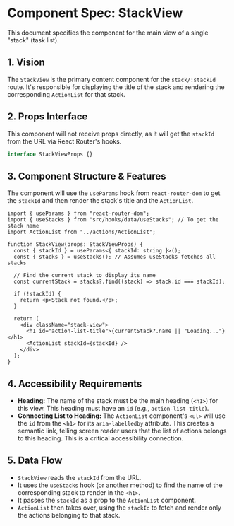 # Component Spec: StackView

This document specifies the component for the main view of a single "stack" (task list).

## 1. Vision

The `StackView` is the primary content component for the `stack/:stackId` route. It's responsible for displaying the title of the stack and rendering the corresponding `ActionList` for that stack.

## 2. Props Interface

This component will not receive props directly, as it will get the `stackId` from the URL via React Router's hooks.

```typescript
interface StackViewProps {}
```

## 3. Component Structure & Features

The component will use the `useParams` hook from `react-router-dom` to get the `stackId` and then render the stack's title and the `ActionList`.

```tsx
import { useParams } from "react-router-dom";
import { useStacks } from "src/hooks/data/useStacks"; // To get the stack name
import ActionList from "../actions/ActionList";

function StackView(props: StackViewProps) {
  const { stackId } = useParams<{ stackId: string }>();
  const { stacks } = useStacks(); // Assumes useStacks fetches all stacks

  // Find the current stack to display its name
  const currentStack = stacks?.find((stack) => stack.id === stackId);

  if (!stackId) {
    return <p>Stack not found.</p>;
  }

  return (
    <div className="stack-view">
      <h1 id="action-list-title">{currentStack?.name || "Loading..."}</h1>
      <ActionList stackId={stackId} />
    </div>
  );
}
```

## 4. Accessibility Requirements

- **Heading:** The name of the stack must be the main heading (`<h1>`) for this view. This heading must have an `id` (e.g., `action-list-title`).
- **Connecting List to Heading:** The `ActionList` component's `<ul>` will use the `id` from the `<h1>` for its `aria-labelledby` attribute. This creates a semantic link, telling screen reader users that the list of actions belongs to this heading. This is a critical accessibility connection.

## 5. Data Flow

- `StackView` reads the `stackId` from the URL.
- It uses the `useStacks` hook (or another method) to find the name of the corresponding stack to render in the `<h1>`.
- It passes the `stackId` as a prop to the `ActionList` component.
- `ActionList` then takes over, using the `stackId` to fetch and render only the actions belonging to that stack.
